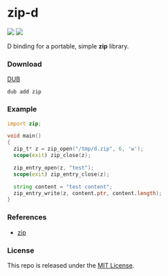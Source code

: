 # zip-d

[![](https://img.shields.io/github/v/tag/thechampagne/zip-d?label=version)](https://github.com/thechampagne/zip-d/releases/latest) [![](https://img.shields.io/github/license/thechampagne/zip-d)](https://github.com/thechampagne/zip-d/blob/main/LICENSE)

D binding for a portable, simple **zip** library.

### Download
[DUB](https://code.dlang.org/packages/zip/)

```
dub add zip
```

### Example
```d
import zip;

void main()
{
  zip_t* z = zip_open("/tmp/d.zip", 6, 'w');
  scope(exit) zip_close(z);

  zip_entry_open(z, "test");
  scope(exit) zip_entry_close(z);

  string content = "test content";
  zip_entry_write(z, content.ptr, content.length);
}
```

### References
 - [zip](https://github.com/kuba--/zip)

### License

This repo is released under the [MIT License](https://github.com/thechampagne/zip-d/blob/main/LICENSE).
